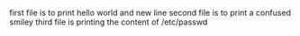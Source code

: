 first file is to print hello world and new line
second file is to print a confused smiley
third file is printing the content of /etc/passwd 
